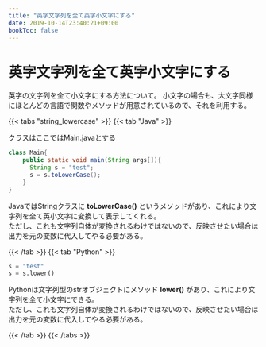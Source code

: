 ```yaml
---
title: "英字文字列を全て英字小文字にする"
date: 2019-10-14T23:40:21+09:00
bookToc: false
---
```


# 英字文字列を全て英字小文字にする

英字の文字列を全て小文字にする方法について。
小文字の場合も、大文字同様にほとんどの言語で関数やメソッドが用意されているので、それを利用する。

{{< tabs "string_lowercase" >}}
{{< tab "Java" >}}

クラスはここではMain.javaとする

```java
class Main{
    public static void main(String args[]){
      String s = "test";
      s = s.toLowerCase();
    }
}
```

JavaではStringクラスに **toLowerCase()** というメソッドがあり、これにより文字列を全て英小文字に変換して表示してくれる。<br>
ただし、これも文字列自体が変換されるわけではないので、反映させたい場合は出力を元の変数に代入してやる必要がある。

{{< /tab >}}
{{< tab "Python" >}}

```python
s = "test"
s = s.lower()
```

Pythonは文字列型のstrオブジェクトにメソッド **lower()** があり、これにより文字列を全て小文字にできる。<br>
ただし、これも文字列自体が変換されるわけではないので、反映させたい場合は出力を元の変数に代入してやる必要がある。


{{< /tab >}}
{{< /tabs >}}

